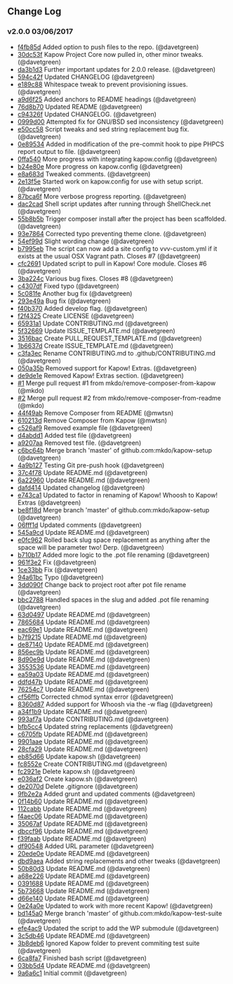 ## Change Log

### v2.0.0 03/06/2017
- [f4fb85d](https://github.com/mkdo/kapow-setup/commit/f4fb85d7e051a5460bdeee019f6511fc8b1f0175) Added option to push files to the repo. (@davetgreen)
- [30dc53f](https://github.com/mkdo/kapow-setup/commit/30dc53f9683a9028b28cd7fe2914f83410a55222) Kapow Project Core now pulled in, other minor tweaks. (@davetgreen)
- [da3b1d3](https://github.com/mkdo/kapow-setup/commit/da3b1d317de82c0eb26f0f56398f6330a4bed0a6) Further important updates for 2.0.0 release. (@davetgreen)
- [594c42f](https://github.com/mkdo/kapow-setup/commit/594c42f9a0de74f9755d486fec47bed4e62f0a29) Updated CHANGELOG (@davetgreen)
- [e189c88](https://github.com/mkdo/kapow-setup/commit/e189c88cf3f9a63b7be91d9b5418ad898b68be92) Whitespace tweak to prevent provisioning issues. (@davetgreen)
- [a9d6f25](https://github.com/mkdo/kapow-setup/commit/a9d6f258b9c8dd6f1ee0e820fed0f5f9cd1777c2) Added anchors to README headings (@davetgreen)
- [76d8b70](https://github.com/mkdo/kapow-setup/commit/76d8b70451919bed41be96559a49e96d3de0421b) Updated README (@davetgreen)
- [c94326f](https://github.com/mkdo/kapow-setup/commit/c94326f16701c046f52b108fc61cc36f4a8465f8) Updated CHANGELOG. (@davetgreen)
- [0999d00](https://github.com/mkdo/kapow-setup/commit/0999d00c47660900d68530bb15a337f44b1e4242) Attempted fix for GNU/BSD sed inconsistency (@davetgreen)
- [e50cc58](https://github.com/mkdo/kapow-setup/commit/e50cc585ab8dc75d81fbc5bae436ba8192897ba9) Script tweaks and sed string replacement bug fix. (@davetgreen)
- [0e89534](https://github.com/mkdo/kapow-setup/commit/0e89534b4aeb83b4d0cfda87e12b7e7070dc926a) Added in modification of the pre-commit hook to pipe PHPCS report output to file. (@davetgreen)
- [0ffa540](https://github.com/mkdo/kapow-setup/commit/0ffa540fd2cc77ea2672674db9740a976ad07cf0) More progress with integrating kapow.config (@davetgreen)
- [b24e80e](https://github.com/mkdo/kapow-setup/commit/b24e80eb97c70fd72dbeb1e5768406cf4d944983) More progress on kapow.config (@davetgreen)
- [e8a683d](https://github.com/mkdo/kapow-setup/commit/e8a683d78af9f1b0524693837e62e8eafef4a086) Tweaked comments. (@davetgreen)
- [2e13f5e](https://github.com/mkdo/kapow-setup/commit/2e13f5edb04f8eb7f87437de47ddc87d632ab226) Started work on kapow.config for use with setup script. (@davetgreen)
- [87bca6f](https://github.com/mkdo/kapow-setup/commit/87bca6f2871c96b8b95a6be21f29197a65e63840) More verbose progress reporting. (@davetgreen)
- [dac2cad](https://github.com/mkdo/kapow-setup/commit/dac2cada8a598f70db428dacac0aaecb98b6692f) Shell script updates after running through ShellCheck.net (@davetgreen)
- [55b8b5b](https://github.com/mkdo/kapow-setup/commit/55b8b5b861bbb64d0b4b4b428c4e57f9fb7f24e3) Trigger composer install after the project has been scaffolded. (@davetgreen)
- [93e7864](https://github.com/mkdo/kapow-setup/commit/93e78649767d46873dcfead93355034a2ea15f8d) Corrected typo preventing theme clone. (@davetgreen)
- [54ef99d](https://github.com/mkdo/kapow-setup/commit/54ef99d8358874d74bc09e21a3d45f8034e4758f) Slight wording change (@davetgreen)
- [b7995eb](https://github.com/mkdo/kapow-setup/commit/b7995eb5039eaa5475c66719c423be1268af49e7) The script can now add a site config to vvv-custom.yml if it exists at the usual OSX Vagrant path. Closes #7 (@davetgreen)
- [cfc2691](https://github.com/mkdo/kapow-setup/commit/cfc2691700483a8f0c637cd7cee1c41221b0df9d) Updated script to pull in Kapow! Core module. Closes #6 (@davetgreen)
- [3ba224c](https://github.com/mkdo/kapow-setup/commit/3ba224c21e2a305377f28fc99688eb653bc25b62) Various bug fixes. Closes #8 (@davetgreen)
- [c4307df](https://github.com/mkdo/kapow-setup/commit/c4307df78f8da601367c6f5cccca7fc09239d610) Fixed typo (@davetgreen)
- [5c081fe](https://github.com/mkdo/kapow-setup/commit/5c081feaddff024af4bb64b22a415e2f4f8fe907) Another bug fix (@davetgreen)
- [293e49a](https://github.com/mkdo/kapow-setup/commit/293e49a14d1ca9c75b9f9e360bb6fda4c17566e3) Bug fix (@davetgreen)
- [f40b370](https://github.com/mkdo/kapow-setup/commit/f40b3706ee04431f98acee36f1029d73f938ff4e) Added develop flag. (@davetgreen)
- [f2f4325](https://github.com/mkdo/kapow-setup/commit/f2f4325ce62d8426d704262be6ce04f8006536bd) Create LICENSE (@davetgreen)
- [65931a1](https://github.com/mkdo/kapow-setup/commit/65931a142454eb0f0291c9794c31e2c66bd18239) Update CONTRIBUTING.md (@davetgreen)
- [5f32669](https://github.com/mkdo/kapow-setup/commit/5f326697d83e9b8461bfd6e980425fe034ad92a0) Update ISSUE_TEMPLATE.md (@davetgreen)
- [3516bac](https://github.com/mkdo/kapow-setup/commit/3516bac7ed4d8edecf7a161f93e487ec61ea20d0) Create PULL_REQUEST_TEMPLATE.md (@davetgreen)
- [1b6637d](https://github.com/mkdo/kapow-setup/commit/1b6637d879aaca3280a8482965d9496b4bac2e15) Create ISSUE_TEMPLATE.md (@davetgreen)
- [c3fa3ec](https://github.com/mkdo/kapow-setup/commit/c3fa3ecf03c41bc57ccc78c52420882479767d6c) Rename CONTRIBUTING.md to .github/CONTRIBUTING.md (@davetgreen)
- [050a35b](https://github.com/mkdo/kapow-setup/commit/050a35bcf7968e218bc524528439f4bdb3221091) Removed support for Kapow! Extras. (@davetgreen)
- [de9de1e](https://github.com/mkdo/kapow-setup/commit/de9de1eb5b63def93ec7245d6bcf62db14d87251) Removed Kapow! Extras section. (@davetgreen)
- [#1](https://github.com/mkdo/kapow-setup/pull/1) Merge pull request #1 from mkdo/remove-composer-from-kapow (@mkdo)
- [#2](https://github.com/mkdo/kapow-setup/pull/2) Merge pull request #2 from mkdo/remove-composer-from-readme (@mkdo)
- [44f49ab](https://github.com/mkdo/kapow-setup/commit/44f49abb51346e295473ca641a602a07c47e3ead) Remove Composer from README (@mwtsn)
- [610213d](https://github.com/mkdo/kapow-setup/commit/610213d516bd79ed680e786a9846b586474dec99) Remove Composer from Kapow (@mwtsn)
- [c526af9](https://github.com/mkdo/kapow-setup/commit/c526af946924b2982c47a4f58288aff6f4725414) Removed example file (@davetgreen)
- [d4abdd1](https://github.com/mkdo/kapow-setup/commit/d4abdd1ab894e78f7214e1ffcf37a092de6ca517) Added test file (@davetgreen)
- [a9207aa](https://github.com/mkdo/kapow-setup/commit/a9207aa0375eae376143786b7f3c9f0a5879280b) Removed test file. (@davetgreen)
- [c6bc64b](https://github.com/mkdo/kapow-setup/commit/c6bc64b2e1216c7561cae538e4ee543747beeadb) Merge branch 'master' of github.com:mkdo/kapow-setup (@davetgreen)
- [4a9b127](https://github.com/mkdo/kapow-setup/commit/4a9b1274a1e8b494c76f0a70fe21ffeb6dea4f8e) Testing Git pre-push hook (@davetgreen)
- [37c4f78](https://github.com/mkdo/kapow-setup/commit/37c4f78be290058bd03b87027af5137c0c5e58be) Update README.md (@davetgreen)
- [6a22960](https://github.com/mkdo/kapow-setup/commit/6a229609ba27bc343d8b72cf7c60c63bec51bf2f) Update README.md (@davetgreen)
- [dafd414](https://github.com/mkdo/kapow-setup/commit/dafd414479157bc8d3641003ffbb2e46d6e2d3ec) Updated changelog (@davetgreen)
- [e743ca1](https://github.com/mkdo/kapow-setup/commit/e743ca13b7679ddbb755897439481642cefb1317) Updated to factor in renaming of Kapow! Whoosh to Kapow! Extras (@davetgreen)
- [be8f18d](https://github.com/mkdo/kapow-setup/commit/be8f18d8e0b3de3a7a8385f171449967c1075399) Merge branch 'master' of github.com:mkdo/kapow-setup (@davetgreen)
- [06fff1d](https://github.com/mkdo/kapow-setup/commit/06fff1d6030c70e68742c73d6d7ede4302b5dc31) Updated comments (@davetgreen)
- [545a9cd](https://github.com/mkdo/kapow-setup/commit/545a9cd10a60c8353766d39037089a2335fa06ab) Update README.md (@davetgreen)
- [e0fc962](https://github.com/mkdo/kapow-setup/commit/e0fc962b907d66e1dd5fb17fe3cc19679426ec56) Rolled back slug space replacement as anything after the space will be parameter two! Derp. (@davetgreen)
- [b710b17](https://github.com/mkdo/kapow-setup/commit/b710b1716f582bc0a8200e035226a746bdf16aa3) Added more logic to the .pot file renaming (@davetgreen)
- [961f3e2](https://github.com/mkdo/kapow-setup/commit/961f3e248be1d28fee730a8f0af2b32d32193d5a) Fix (@davetgreen)
- [1ce33bb](https://github.com/mkdo/kapow-setup/commit/1ce33bb21c542fae36411b59ac1ed1e45aa5283c) Fix (@davetgreen)
- [94a61bc](https://github.com/mkdo/kapow-setup/commit/94a61bc9dac426d2de514cfcc4a7c920b29dcd21) Typo (@davetgreen)
- [3dd090f](https://github.com/mkdo/kapow-setup/commit/3dd090f4910fc85261cd18de60a902b855825b03) Change back to project root after pot file rename (@davetgreen)
- [bbc2788](https://github.com/mkdo/kapow-setup/commit/bbc2788610d38ae6dca8c08a74d8ad8abb544656) Handled spaces in the slug and added .pot file renaming (@davetgreen)
- [63d0497](https://github.com/mkdo/kapow-setup/commit/63d049763da0bcaabfb8b716f01e81f5eb52c2fc) Update README.md (@davetgreen)
- [7865684](https://github.com/mkdo/kapow-setup/commit/78656844de9da28dcd50bf17ce4942b571724666) Update README.md (@davetgreen)
- [eac69e1](https://github.com/mkdo/kapow-setup/commit/eac69e1cf6cc06e63443f5236146ad02c8470e68) Update README.md (@davetgreen)
- [b7f9215](https://github.com/mkdo/kapow-setup/commit/b7f92155f81d59f1ddb44919e8f0ef7bbf78893e) Update README.md (@davetgreen)
- [de87140](https://github.com/mkdo/kapow-setup/commit/de87140695150808a0158e7a3e309e8cdb85fc76) Update README.md (@davetgreen)
- [856ec9b](https://github.com/mkdo/kapow-setup/commit/856ec9be664981dec8c8b5021ccce73911aa18c0) Update README.md (@davetgreen)
- [8d90e9d](https://github.com/mkdo/kapow-setup/commit/8d90e9d59b1b7aaf5ffee109886bb5d61deb9af6) Update README.md (@davetgreen)
- [3553536](https://github.com/mkdo/kapow-setup/commit/3553536a653e810c45bc918b7a0029e21e9b1283) Update README.md (@davetgreen)
- [ea59a03](https://github.com/mkdo/kapow-setup/commit/ea59a03c0671ecf7180d83d33d32e128f1348b97) Update README.md (@davetgreen)
- [ddfd47b](https://github.com/mkdo/kapow-setup/commit/ddfd47bbb4124f1a0a6a02673427b5a866ad519f) Update README.md (@davetgreen)
- [76254c7](https://github.com/mkdo/kapow-setup/commit/76254c7c37f49e3be698fb11b789c7381635c74d) Update README.md (@davetgreen)
- [cf56ffb](https://github.com/mkdo/kapow-setup/commit/cf56ffb824d5520f70be531ece9f95003644f10c) Corrected chmod syntax error (@davetgreen)
- [8360d87](https://github.com/mkdo/kapow-setup/commit/8360d873bd0a3606d46aee18ef851e74ad11bdd8) Added support for Whoosh via the -w flag (@davetgreen)
- [a34f1b9](https://github.com/mkdo/kapow-setup/commit/a34f1b93dc714482f8afdca35d52f1ac5c8372c7) Update README.md (@davetgreen)
- [993af7a](https://github.com/mkdo/kapow-setup/commit/993af7a1da416586d60c7c045db76b0480f7a59b) Update CONTRIBUTING.md (@davetgreen)
- [bfb5cc4](https://github.com/mkdo/kapow-setup/commit/bfb5cc4394922c87565214354b6bd4cc27569a0a) Updated string replacements (@davetgreen)
- [c6705fb](https://github.com/mkdo/kapow-setup/commit/c6705fb84c388508b0ed99585599ed8f0da309bd) Update README.md (@davetgreen)
- [9901aae](https://github.com/mkdo/kapow-setup/commit/9901aae974ad86f72c7a663e31522afa49092202) Update README.md (@davetgreen)
- [28cfa29](https://github.com/mkdo/kapow-setup/commit/28cfa290505a9d267cc33ef02e15489d4aad47d2) Update README.md (@davetgreen)
- [eb85d66](https://github.com/mkdo/kapow-setup/commit/eb85d66604541cc6baa6f60ea5bae252781f5d1a) Update kapow.sh (@davetgreen)
- [fc8552e](https://github.com/mkdo/kapow-setup/commit/fc8552e2989db7c9934644f4873b566b2dcbe210) Create CONTRIBUTING.md (@davetgreen)
- [fc2921e](https://github.com/mkdo/kapow-setup/commit/fc2921e1b136719d291c1925f362fdca47a261b7) Delete kapow.sh (@davetgreen)
- [e036af2](https://github.com/mkdo/kapow-setup/commit/e036af2c043599ee9135ace1bdbd5c2f90dd2dfa) Create kapow.sh (@davetgreen)
- [de2070d](https://github.com/mkdo/kapow-setup/commit/de2070df87352d3ac14215445de3230cfe3a5f67) Delete .gitignore (@davetgreen)
- [9fb2e2a](https://github.com/mkdo/kapow-setup/commit/9fb2e2a04a24dc382c82315e2e782e49f1126fd7) Added grunt and updated comments (@davetgreen)
- [0f14b60](https://github.com/mkdo/kapow-setup/commit/0f14b60c0ee495bb826702483ce30b6cb0d3d808) Update README.md (@davetgreen)
- [112cabb](https://github.com/mkdo/kapow-setup/commit/112cabb2251a0ec786e3d4d7b2d3ee672b236ce3) Update README.md (@davetgreen)
- [f4aec06](https://github.com/mkdo/kapow-setup/commit/f4aec061c262f8927f177e40628e3e7b6a2bfb0a) Update README.md (@davetgreen)
- [35067af](https://github.com/mkdo/kapow-setup/commit/35067af1ca897efa743bc22a66592fc4965724a2) Update README.md (@davetgreen)
- [dbccf96](https://github.com/mkdo/kapow-setup/commit/dbccf96b25f11e3694103e6e507f0b8bfbc082c5) Update README.md (@davetgreen)
- [f39faab](https://github.com/mkdo/kapow-setup/commit/f39faab2afbf52ff654aa34efe0b951509cce4ad) Update README.md (@davetgreen)
- [df90548](https://github.com/mkdo/kapow-setup/commit/df905481e242296da3b94ec70ee9ed7aa7376fa2) Added URL parameter (@davetgreen)
- [20ede0e](https://github.com/mkdo/kapow-setup/commit/20ede0e985119b24d19741993fafcb73d3986742) Update README.md (@davetgreen)
- [dbd9aea](https://github.com/mkdo/kapow-setup/commit/dbd9aea9191631be8dce8f74264cb4d9c7bcd9c6) Added string replacements and other tweaks (@davetgreen)
- [50b80d3](https://github.com/mkdo/kapow-setup/commit/50b80d3e3fb7c023c752623e369b5f4319cd1940) Update README.md (@davetgreen)
- [a68e226](https://github.com/mkdo/kapow-setup/commit/a68e226f32621fe7217f4908ee6ef9b16f7b9a41) Update README.md (@davetgreen)
- [0391688](https://github.com/mkdo/kapow-setup/commit/0391688bf6922b675be629abeefaa730511726e0) Update README.md (@davetgreen)
- [5b73668](https://github.com/mkdo/kapow-setup/commit/5b736684c4e8fedbcc5a2506969a31849c1c6691) Update README.md (@davetgreen)
- [d66e140](https://github.com/mkdo/kapow-setup/commit/d66e140c73189d988f58f47cea162e980ae370b7) Update README.md (@davetgreen)
- [0e24a0e](https://github.com/mkdo/kapow-setup/commit/0e24a0e3b232336a61da942fa941271b2bd07128) Updated to work with more recent Kapow! (@davetgreen)
- [bd145a0](https://github.com/mkdo/kapow-setup/commit/bd145a0fb07ed5a36b6594d746ac4d6dc457dd39) Merge branch 'master' of github.com:mkdo/kapow-test-suite (@davetgreen)
- [efe4ac9](https://github.com/mkdo/kapow-setup/commit/efe4ac9cadccfb6a3ab8cc8930fcfb88c6177122) Updated the script to add the WP submodule (@davetgreen)
- [3c5db46](https://github.com/mkdo/kapow-setup/commit/3c5db46822e625ba75792fb17a29eeecc4810c9b) Update README.md (@davetgreen)
- [3b8deb6](https://github.com/mkdo/kapow-setup/commit/3b8deb66d8e5105b0262d2bb5e62c59f32a6b448) Ignored Kapow folder to prevent commiting test suite (@davetgreen)
- [6ca8fa7](https://github.com/mkdo/kapow-setup/commit/6ca8fa7814883d04f8bee2071326c9369b072bb5) Finished bash script (@davetgreen)
- [03bb5d4](https://github.com/mkdo/kapow-setup/commit/03bb5d4092d4567ed951f98d10f45112234c5eca) Update README.md (@davetgreen)
- [9a6a6c1](https://github.com/mkdo/kapow-setup/commit/9a6a6c1519888538d0628ad18fa33567ab528abc) Initial commit (@davetgreen)